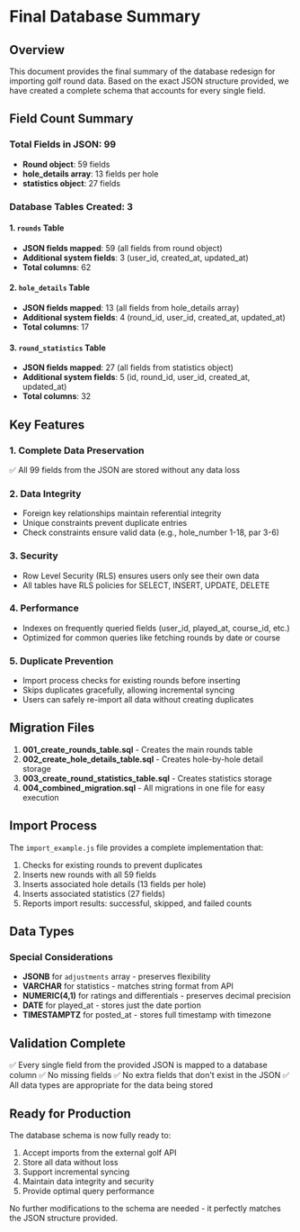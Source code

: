 # Final Database Summary

## Overview
This document provides the final summary of the database redesign for importing golf round data. Based on the exact JSON structure provided, we have created a complete schema that accounts for every single field.

## Field Count Summary

### Total Fields in JSON: 99
- **Round object**: 59 fields
- **hole_details array**: 13 fields per hole
- **statistics object**: 27 fields

### Database Tables Created: 3

#### 1. `rounds` Table
- **JSON fields mapped**: 59 (all fields from round object)
- **Additional system fields**: 3 (user_id, created_at, updated_at)
- **Total columns**: 62

#### 2. `hole_details` Table
- **JSON fields mapped**: 13 (all fields from hole_details array)
- **Additional system fields**: 4 (round_id, user_id, created_at, updated_at)
- **Total columns**: 17

#### 3. `round_statistics` Table
- **JSON fields mapped**: 27 (all fields from statistics object)
- **Additional system fields**: 5 (id, round_id, user_id, created_at, updated_at)
- **Total columns**: 32

## Key Features

### 1. Complete Data Preservation
✅ All 99 fields from the JSON are stored without any data loss

### 2. Data Integrity
- Foreign key relationships maintain referential integrity
- Unique constraints prevent duplicate entries
- Check constraints ensure valid data (e.g., hole_number 1-18, par 3-6)

### 3. Security
- Row Level Security (RLS) ensures users only see their own data
- All tables have RLS policies for SELECT, INSERT, UPDATE, DELETE

### 4. Performance
- Indexes on frequently queried fields (user_id, played_at, course_id, etc.)
- Optimized for common queries like fetching rounds by date or course

### 5. Duplicate Prevention
- Import process checks for existing rounds before inserting
- Skips duplicates gracefully, allowing incremental syncing
- Users can safely re-import all data without creating duplicates

## Migration Files

1. **001_create_rounds_table.sql** - Creates the main rounds table
2. **002_create_hole_details_table.sql** - Creates hole-by-hole detail storage
3. **003_create_round_statistics_table.sql** - Creates statistics storage
4. **004_combined_migration.sql** - All migrations in one file for easy execution

## Import Process

The `import_example.js` file provides a complete implementation that:
1. Checks for existing rounds to prevent duplicates
2. Inserts new rounds with all 59 fields
3. Inserts associated hole details (13 fields per hole)
4. Inserts associated statistics (27 fields)
5. Reports import results: successful, skipped, and failed counts

## Data Types

### Special Considerations
- **JSONB** for `adjustments` array - preserves flexibility
- **VARCHAR** for statistics - matches string format from API
- **NUMERIC(4,1)** for ratings and differentials - preserves decimal precision
- **DATE** for played_at - stores just the date portion
- **TIMESTAMPTZ** for posted_at - stores full timestamp with timezone

## Validation Complete

✅ Every single field from the provided JSON is mapped to a database column
✅ No missing fields
✅ No extra fields that don't exist in the JSON
✅ All data types are appropriate for the data being stored

## Ready for Production

The database schema is now fully ready to:
1. Accept imports from the external golf API
2. Store all data without loss
3. Support incremental syncing
4. Maintain data integrity and security
5. Provide optimal query performance

No further modifications to the schema are needed - it perfectly matches the JSON structure provided.